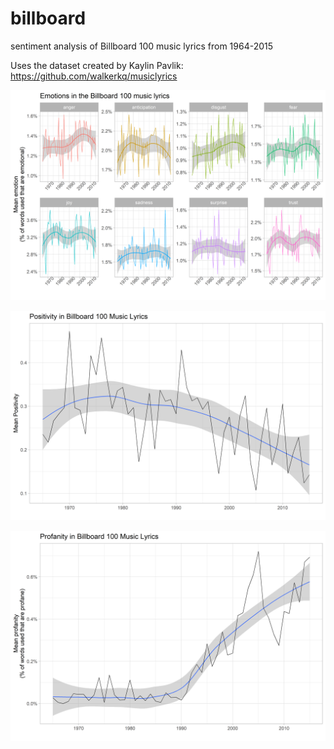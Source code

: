 # billboard
sentiment analysis of Billboard 100 music lyrics from 1964-2015

Uses the dataset created by Kaylin Pavlik: <https://github.com/walkerkq/musiclyrics>

![Emotions](emotions.png)

![Positivity](positivity.png)

![Profanity](profanity.png)
